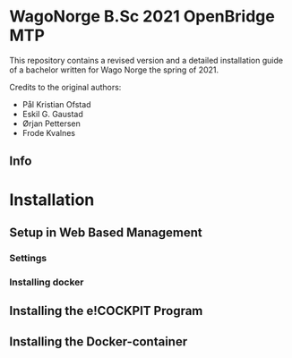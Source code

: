 # WagoNorge B.Sc 2021 OpenBridge MTP
This repository contains a revised version and a detailed installation guide of a bachelor written for Wago Norge the spring of 2021. 

Credits to the original authors:

   - Pål Kristian Ofstad
   - Eskil G. Gaustad
   - Ørjan Pettersen
   - Frode Kvalnes
    
## Info

# Installation



## Setup in Web Based Management

### Settings

### Installing docker


## Installing the e!COCKPIT Program

## Installing the Docker-container
